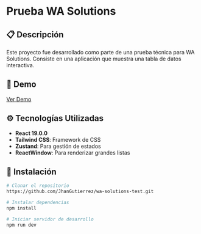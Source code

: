 # Prueba WA Solutions

## 📋 Descripción

Este proyecto fue desarrollado como parte de una prueba técnica para WA Solutions. Consiste en una aplicación que muestra una tabla de datos interactiva.

## 🚀 Demo

[Ver Demo](https://wa-solutions-test.vercel.app/)

## ⚙️ Tecnologías Utilizadas

- **React 19.0.0**
- **Tailwind CSS**: Framework de CSS
- **Zustand**: Para gestión de estados
- **ReactWindow**: Para renderizar grandes listas

## 🔧 Instalación

```bash
# Clonar el repositorio
https://github.com/JhanGutierrez/wa-solutions-test.git

# Instalar dependencias
npm install

# Iniciar servidor de desarrollo
npm run dev
```

